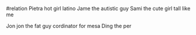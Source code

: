 #relation 
Pietra hot girl latino 
Jame the autistic guy 
Sami the cute girl tall like me

Jon jon the fat guy cordinator for mesa 
Ding the per